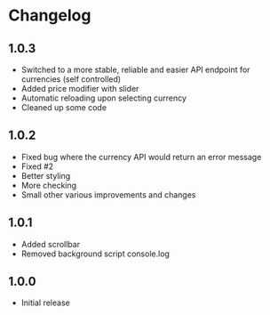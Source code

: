 # Changelog

## 1.0.3
- Switched to a more stable, reliable and easier API endpoint for currencies (self controlled)
- Added price modifier with slider
- Automatic reloading upon selecting currency
- Cleaned up some code

## 1.0.2
- Fixed bug where the currency API would return an error message
- Fixed #2
- Better styling
- More checking
- Small other various improvements and changes

## 1.0.1
- Added scrollbar
- Removed background script console.log

## 1.0.0
- Initial release
